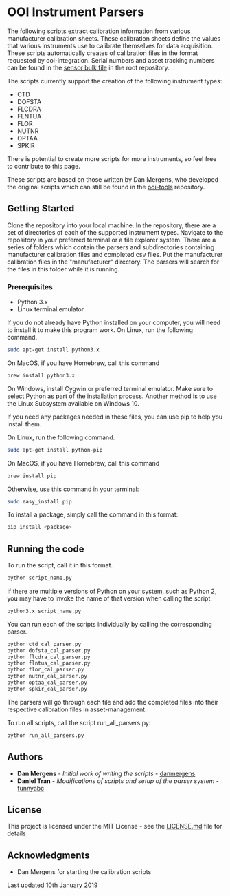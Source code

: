 # OOI Instrument Parsers

 The following scripts extract calibration information from various manufacturer calibration sheets. These calibration sheets define the values that various instruments use to calibrate themselves for data acquisition.
 These scripts automatically creates of calibration files in the format requested by ooi-integration.
 Serial numbers and asset tracking numbers can be found in the [sensor bulk file](
https://github.com/funnyabc/asset-management/blob/master/bulk/sensor_bulk_load-AssetRecord.csv) in the root repository.

The scripts currently support the creation of the following instrument types:

* CTD
* DOFSTA
* FLCDRA
* FLNTUA
* FLOR
* NUTNR
* OPTAA
* SPKIR

There is potential to create more scripts for more instruments, so feel free to contribute to this page.

These scripts are based on those written by Dan Mergens, who developed the original scripts which can still be found in the [ooi-tools](https://github.com/oceanobservatories/ooi-tools/tree/master/instrument/calibration) repository.

## Getting Started

Clone the repository into your local machine. In the repository, there are a set of directories of each of the supported instrument types. Navigate to the repository in your preferred terminal or a file explorer system. There are a series of folders which contain the parsers and subdirectories containing manufacturer calibration files and completed csv files. Put the manufacturer calibration files in the "manufacturer" directory. The parsers will search for the files in this folder while it is running.

### Prerequisites

* Python 3.x
* Linux terminal emulator

If you do not already have Python installed on your computer, you will need to install it to make this program work.
On Linux, run the following command.

```bash
sudo apt-get install python3.x
```

On MacOS, if you have Homebrew, call this command

```bash
brew install python3.x
```

On Windows, install Cygwin or preferred terminal emulator. Make sure to select Python as part of the installation process.
Another method is to use the Linux Subsystem available on Windows 10.

If you need any packages needed in these files, you can use pip to help you install them.

On Linux, run the following command.

```bash
sudo apt-get install python-pip
```

On MacOS, if you have Homebrew, call this command

```bash
brew install pip
```

Otherwise, use this command in your terminal:

```bash
sudo easy_install pip
```

To install a package, simply call the command in this format:

```bash
pip install <package>
```

## Running the code

To run the script, call it in this format.

```bash
python script_name.py
```

If there are multiple versions of Python on your system, such as Python 2, you may have to invoke the name of that version when calling the script.

```bash
python3.x script_name.py
```

You can run each of the scripts individually by calling the corresponding parser.

``` bash
python ctd_cal_parser.py
python dofsta_cal_parser.py
python flcdra_cal_parser.py
python flntua_cal_parser.py
python flor_cal_parser.py
python nutnr_cal_parser.py
python optaa_cal_parser.py
python spkir_cal_parser.py
```

The parsers will go through each file and add the completed files into their respective calibration files in asset-management.

To run all scripts, call the script run_all_parsers.py:

```bash
python run_all_parsers.py
```

## Authors

* **Dan Mergens** - *Initial work of writing the scripts* - [danmergens](https://github.com/danmergens)
* **Daniel Tran** - *Modifications of scripts and setup of the parser system* - [funnyabc](https://github.com/funnyabc)

## License

This project is licensed under the MIT License - see the [LICENSE.md](LICENSE.md) file for details

## Acknowledgments

* Dan Mergens for starting the calibration scripts

Last updated 10th January 2019
